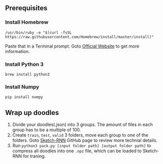## Prerequisites

### Install Homebrew

```
/usr/bin/ruby -e "$(curl -fsSL https://raw.githubusercontent.com/Homebrew/install/master/install)"
```

Paste that in a Terminal prompt. Goto [Official Website](https://brew.sh/) to get more information.

### Install Python 3

```
brew install python3
```

### Install Numpy

``` e
pip install numpy
```

## Wrap up doodles

1. Divide your doodles(.json) into 3 groups. The amount of files in each group has to be a multiple of 100.
2. Create `train`, `test`, `valid` 3 folders, move each group to one of the folders. Goto [Sketch-RNN](https://github.com/tensorflow/magenta/tree/master/magenta/models/sketch_rnn) GitHub page to review more technial details.
3. Run `python3 pack.py [input folder path] [output folder path]` to compress all doodles into one `.npz` file, which can be loaded to Sketch-RNN for traning.
